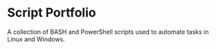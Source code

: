 Script Portfolio
================
A collection of BASH and PowerShell scripts used to automate tasks in Linux and Windows.

